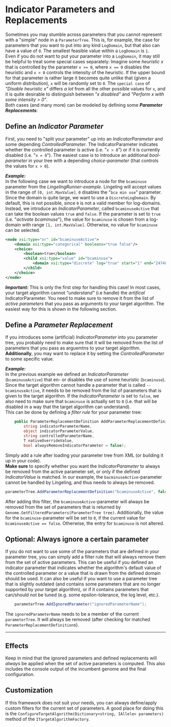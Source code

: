 # Indicator Parameters and Replacements
Sometimes you may stumble across parameters that you cannot represent with a "simple" node in a `ParameterTree`. This is, for example, the case for parameters that you want to put into any kind `LogDomain`, but that also can have a value of `0`. The smallest feasible value within a `LogDomain` is `1`.<br/>
Even if you do not want to put your parameter into a `LogDomain`, it may still be helpful to treat some special cases separately: Imagine some _heuristic x_ that is controlled by the parameter `x >= 0`, where `x == 0` disables the heuristic and `x > 0` controls the intensity of the heuristic. If the upper bound for that parameter is rather large it becomes quite unlike that (given a uniform distribution), `x` will be randomly set to `0`. The `special case` of _"Disable heuristic x"_ differs _a lot_ from all the other possible values for `x`, and it is quite desirable to distinguish between _"x disabled"_ and _"Perform x with some intensity > 0"_.<br/>
Both cases (and many more) can be modeled by defining some _**Parameter Replacements**_:

## Define an _Indicator Parameter_
First, you need to "split your parameter" up into an _IndicatorParameter_ and some depending _ControlledParameter_. The IndicatorParameter indicates whether the controlled parameter is active (i.e. "`x > 0`") or if it is currently disabled (i.e. "`x = 0`"). The easiest case is to introduce an additional _bool-parameter_ in your tree with a depending _choice-parameter_ (that controls the values for `x > 0`).

_**Example:**_<br/>
In the following case we want to introduce a node for the `bcaminuse` parameter from the _LingelingRunner-example_. Lingeling will accept values in the range of `[0, int.MaxValue]`. `0` disables the "`bca min use`" parameter. Since the domain is quite large, we want to use a `DiscreteLogDomain`. By default, this is not possible, since `0` is not a valid member for log-domains.<br/>
Instead, we introduce an _IndicatorParameter_, called `bcaminuseActive` that can take the boolean values `true` and `false`. If the parameter is set to `true` (i.e. "_activate bcaminuse_"), the value for `bcaminuse` is chosen from a log-domain with range `[1, int.MaxValue]`. Otherwise, no value for `bcaminuse` can be selected.

```xml
<node xsi:type="or" id="bcaminuseActive">
    <domain xsi:type="categorical" booleans="true false"/>
    <choice>
        <boolean>true</boolean>
        <child xsi:type="value" id="bcaminuse">
            <domain xsi:type="discrete" log="true" start="1" end="247483647"/>
        </child>
    </choice>
</node>
```
**_Important:_** This is only the first step for handling this case! In most cases, your target algorithm cannot _"understand"_ (i.e handle) the _artifical_ IndicatorParameter. You need to make sure to remove it from the list of _active parameters_ that you pass as arguments to your target algorithm. The easiest way for this is shown in the following section.

## Define a _Parameter Replacement_
If you introduces some (artificial) _IndicatorParameter_ into you parameter tree, you probably need to make sure that it will be removed from the list of parameters that you pass as arguemtns to your target algorithm. **Additionally**, you may want to replace it by setting the _ControlledParameter_ to some specific value.

**_Example:_**<br/>
In the previous example we defined an _IndicatorParameter_ (`bcaminuseActive`) that en- or disables the use of some heuristic (`bcaminuse`). Since the target algorithm cannot handle a parameter that is called `--bcaminuseActive`, it needs to be removed from the list of parameters that is given to the target algorithm. If the _IndicatorParameter_ is set to `false`, we also need to make sure that `bcaminuse` is actually set to `0` (i.e. that will be disabled in a way that the target algorithm can understand).<br/>
This can be done by defining a _filter rule_ for your parameter tree:

```csharp
    public ParameterReplacementDefinition AddParameterReplacementDefinition<T>(
        string indicatorParameterName,
        object indicatorParameterValue,
        string controlledParameterName,
        T nativeOverrideValue,
        bool alwaysRemoveIndicatorParameter = false);
```
Simply add a rule after loading your parameter tree from XML (or building it up in your code).<br/>
**Make sure** to specify whether you want the _IndicatorParameter_ to always be removed from the active parameter set, or only if the defined _IndicatorValue_ is matched. In our example, the `bacminuseActive`-parameter cannot be handled by Lingeling, and thus needs to always be removed.
```csharp
parameterTree.AddParameterReplacementDefinition("bcaminuseActive", false, "bcaminuse", 0, true);
```
After adding this filter, the `bcaminuseActive`-parameter will always be removed from the set of parameters that is returned by `Genome.GetFilteredParameters(ParameterTree tree)`. Additionally, the value for the `bcaminuse`-parameter will be set to `0`, if the current value for `bcaminuseActive == false`. Otherwise, the entry for `bcaminuse` is not altered.

## Optional: Always ignore a certain parameter
If you do not want to use some of the parameters that are defined in your parameter tree, you can simply add a filter rule that will always remove them from the set of active parameters. This can be useful if you defined an indicator parameter that indicates whether the algorithm's default value of the controlled parameter or a value that is drawn from the defined domain should be used. It can also be useful if you want to use a parameter tree that is slightly outdated (and contains some parameters that are no longer supported by your target algorithm), or if it contains parameters that can/should not be tuned (e.g. some epsilon-tolerance, the log level, etc.).<br/>
```csharp
    parameterTree.AddIgnoredParameter("ignoredParameterName");
```
The `ignoredParameterName` needs to be a member of the current `parameterTree`. It will always be removed (after checking for matched `ParameterReplacementDefinition`s).

___
## Effects
Keep in mind that the ignored parameters and defined replacements will _always_ be applied when the set of active parameters is computed. This also includes the console output of the incumbent genome and the final configuration.

## Customization
If this framework does not suit your needs, you can always define/apply custom filters for the current set of parameters. A good place for doing this is the `ConfigureTargetAlgorithm(Dictionary<string, IAllele> parameters)` method of the `ITargetAlgorithmFactory`.